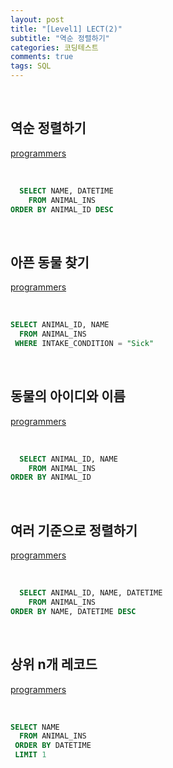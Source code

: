 ```yaml
---
layout: post
title: "[Level1] LECT(2)"
subtitle: "역순 정렬하기"
categories: 코딩테스트
comments: true
tags: SQL
---
```


<br>

## 역순 정렬하기

[programmers](https://programmers.co.kr/learn/courses/30/lessons/59035) <br>

<br>

```sql
  SELECT NAME, DATETIME
    FROM ANIMAL_INS
ORDER BY ANIMAL_ID DESC
```

<br>

## 아픈 동물 찾기

[programmers](https://programmers.co.kr/learn/courses/30/lessons/59036) <br>

<br>

```sql
SELECT ANIMAL_ID, NAME
  FROM ANIMAL_INS
 WHERE INTAKE_CONDITION = "Sick"
```

<br>

## 동물의 아이디와 이름

[programmers](https://programmers.co.kr/learn/courses/30/lessons/59403) <br>

<br>

```sql
  SELECT ANIMAL_ID, NAME
    FROM ANIMAL_INS
ORDER BY ANIMAL_ID
```

<br>

## 여러 기준으로 정렬하기

[programmers](https://programmers.co.kr/learn/courses/30/lessons/59404) <br>

<br>

```sql
  SELECT ANIMAL_ID, NAME, DATETIME
    FROM ANIMAL_INS
ORDER BY NAME, DATETIME DESC
```

<br>

## 상위 n개 레코드

[programmers](https://programmers.co.kr/learn/courses/30/lessons/59405) <br>

<br>

```sql
SELECT NAME
  FROM ANIMAL_INS
 ORDER BY DATETIME
 LIMIT 1
```